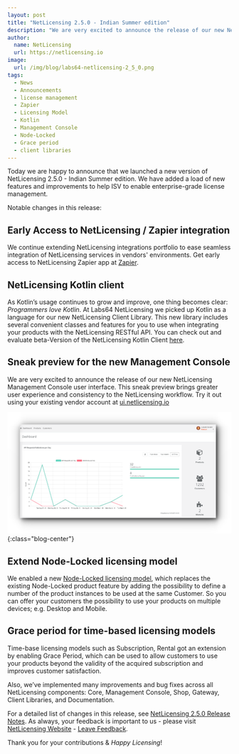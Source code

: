 ```yaml
---
layout: post
title: "NetLicensing 2.5.0 - Indian Summer edition"
description: "We are very excited to announce the release of our new NetLicensing Management Console user interface"
author:
  name: NetLicensing
  url: https://netlicensing.io
image:
  url: /img/blog/labs64-netlicensing-2_5_0.png
tags:
  - News
  - Announcements
  - license management
  - Zapier
  - Licensing Model
  - Kotlin
  - Management Console
  - Node-Locked
  - Grace period
  - client libraries
---
```


Today we are happy to announce that we launched a new version of NetLicensing 2.5.0 - Indian Summer edition.
We have added a load of new features and improvements to help ISV to enable enterprise-grade license management.

Notable changes in this release:

## Early Access to NetLicensing / Zapier integration

We continue extending NetLicensing integrations portfolio to ease seamless integration of NetLicensing services in vendors' environments.
Get early access to NetLicensing Zapier app at [Zapier](https://zapier.com/apps/netlicensing/integrations).

## NetLicensing Kotlin client

As Kotlin’s usage continues to grow and improve, one thing becomes clear: *Programmers love Kotlin*.
At Labs64 NetLicensing we picked up Kotlin as a language for our new NetLicensing Client Library. This new library includes several convenient classes and features for you to use when integrating your products with the NetLicensing RESTful API.
You can check out and evaluate beta-Version of the NetLicensing Kotlin Client [here](https://github.com/Labs64/NetLicensingClient-kotlin).

## Sneak preview for the new Management Console

We are very excited to announce the release of our new NetLicensing Management Console user interface.
This sneak preview brings greater user experience and consistency to the NetLicensing workflow.
Try it out using your existing vendor account at [ui.netlicensing.io](https://ui.netlicensing.io)

![NetLicensing Management Console](/img/blog/netlicensing-250-console.png "NetLicensing Management Console"){:class="blog-center"}

## Extend Node-Locked licensing model

We enabled a new [Node-Locked licensing model](http://l64.cc//nlNLK), which replaces the existing Node-Locked product feature by adding the possibility to define a number of the product instances to be used at the same Customer. So you can offer your customers the possibility to use your products on multiple devices; e.g. Desktop and Mobile.

## Grace period for time-based licensing models

Time-base licensing models such as Subscription, Rental got an extension by enabling Grace Period, which can be used to allow customers to use your products beyond the validity of the acquired subscription and improves customer satisfaction.


Also, we’ve implemented many improvements and bug fixes across all NetLicensing components: Core, Management Console, Shop, Gateway, Client Libraries, and Documentation.

For a detailed list of changes in this release, see [NetLicensing 2.5.0 Release Notes](https://www.labs64.de/confluence/x/TAAdAQ).
As always, your feedback is important to us - please visit [NetLicensing Website](https://netlicensing.io) - [Leave Feedback](/contact/).

Thank you for your contributions & *Happy Licensing*!
